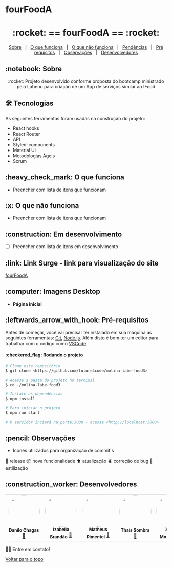 # fourFoodA
<h1 align="center" id="top">:rocket: == fourFoodA == :rocket:</h1>

<p align="center">
  <a href="#sobre">Sobre</a> &#xa0; | &#xa0; 
  <a href="#funciona">O que funciona</a> &#xa0; | &#xa0;
  <a href="#nao-funciona">O que não funciona</a> &#xa0; | &#xa0;
  <a href="#pendente">Pendências</a> &#xa0; | &#xa0;
  <a href="#requisitos">Pré requisitos</a> &#xa0; | &#xa0;
  <a href="#observacoes">Observações</a> &#xa0; | &#xa0;
  <a href="#desenvolvedores">Desenvolvedores</a>
</p>

<h2 id="sobre">:notebook: Sobre </h2>

<p align="center">:rocket: Projeto desenvolvido conforme proposta do bootcamp ministrado pela Labenu para criação de um App de serviços similar ao IFood </p>

<h2 id="tecnologias"> 🛠 Tecnologias </h2>

As seguintes ferramentas foram usadas na construção do projeto:

* React hooks
* React Router
* API
* Styled-components
* Material UI
* Metodologias Ágeis
* Scrum

<h2 id="funciona">:heavy_check_mark: O que funciona</h2>

* Preencher com lista de itens que funcionam

<h2 id="nao-funciona">:x: O que não funciona</h2>

* Preencher com lista de itens que funcionam
 
<h2 id="pendente">:construction: Em desenvolvimento</h2>

- [ ] Preencher com lista de itens em desenvolvimento

<h2 id="link">:link: Link Surge - link para visualização do site</h2>
<a href="molina-fourfood.surge.sh">fourFoodA</a>
<h2 id="imagens">:computer: Imagens Desktop</h2>

- **Página inicial**

<h2 id="requisitos">:leftwards_arrow_with_hook: Pré-requisitos</h2>

Antes de começar, você vai precisar ter instalado em sua máquina as seguintes ferramentas:
[Git](https://git-scm.com), [Node.js](https://nodejs.org/en/). 
Além disto é bom ter um editor para trabalhar com o código como [VSCode](https://code.visualstudio.com/)

<h4>:checkered_flag: Rodando o projeto </h4>

```bash
# Clone este repositório
$ git clone <https://github.com/future4code/molina-labe-food3>

# Acesse a pasta do projeto no terminal
$ cd ./molina-labe-food3

# Instale as dependências
$ npm install

# Para iniciar o projeto
$ npm run start

# O servidor inciará na porta:3000 - acesse <http://localhost:3000>
```

<h2 id="observacoes">:pencil: Observações</h2>

- Ícones utilizados para organização de commit's

:checkered_flag: release
:package: nova funcionalidade 
:arrow_up: atualização 
:beetle: correção de bug
:art: estilização

<h2 id="desenvolvedores">:construction_worker: Desenvolvedores</h2>

<table> 
<tr>
 
<td align="center"><a href="https://github.com/danilo-ac"><img style="border-radius: 50%" src="https://ca.slack-edge.com/TLAVDH7C2-U020JT4QD08-728187f5c368-512" width="100px" alt=""/>
 <br />
 <sub><b>Danilo Chagas</b></sub></a> <a href="https://github.com/danilo-ac">🚀</a></td>

 <td align="center"><a href="https://github.com/bellacbs"><img style="border-radius: 50%" src="https://avatars.githubusercontent.com/u/35279793?v=4" width="100px" alt=""/>
 <br />
 <sub><b>Izabella Brandão</b></sub></a> <a href="https://github.com/bellacbs">🚀</a></td>
  
<td align="center"><a href="https://github.com/matheuspimentel1795"><img style="border-radius: 50%" src="https://avatars.githubusercontent.com/u/83075139?v=4" width="100px" alt=""/>
 <br />
 <sub><b>Matheus Pimentel</b></sub></a> <a href="https://github.com/matheuspimentel1795">🚀</a></td>
  
 <td align="center"><a href="https://github.com/tshadz"><img style="border-radius: 50%" src="https://avatars.githubusercontent.com/u/80704054?v=4" width="100px" alt=""/>
 <br />
 <sub><b>Thaís Sombra</b></sub></a> <a href="https://github.com/tshadz">🚀</a></td>
 
 <td align="center"><a href="https://github.com/VitoriaMochovik"><img style="border-radius: 50%" src="https://avatars.githubusercontent.com/u/82537066?v=4" width="100px" alt=""/>
 <br />
 <sub><b>Vitória Mochovik</b></sub></a> <a href="https://github.com/VitoriaMochovik">🚀</a></td>
 
</tr>
  
</table>

👋🏽 Entre em contato!

<a href="#top">Voltar para o topo</a>
